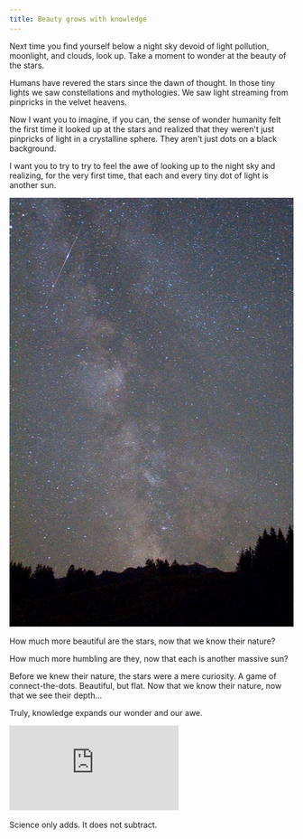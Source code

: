 ```yaml
---
title: Beauty grows with knowledge
---
```

Next time you find yourself below a night sky devoid of light pollution, moonlight, and clouds, look up. Take a moment to wonder at the beauty of the stars.

Humans have revered the stars since the dawn of thought. In those tiny lights we saw constellations and mythologies. We saw light streaming from pinpricks in the velvet heavens.

Now I want you to imagine, if you can, the sense of wonder humanity felt the first time it looked up at the stars and realized that they weren't just pinpricks of light in a crystalline sphere. They aren't just dots on a black background.

I want you to try to try to feel the awe of looking up to the night sky and realizing, for the very first time, that each and every tiny dot of light is another sun.

![Milky Way](/images/milkyway.jpg)

How much more beautiful are the stars, now that we know their nature?

How much more humbling are they, now that each is another massive sun?

Before we knew their nature, the stars were a mere curiosity. A game of connect-the-dots. Beautiful, but flat. Now that we know their nature, now that we see their depth…

Truly, knowledge expands our wonder and our awe.

<div class="video-container">
  <div class="video">
    <iframe src="http://www.youtube.com/embed/hIZhgLKSBaY" frameborder="0" allowfullscreen></iframe>
  </div>
</div>

Science only adds. It does not subtract.
